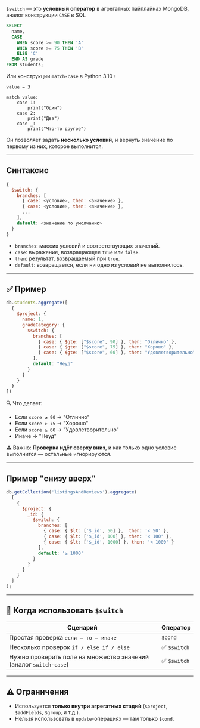 
`$switch` — это **условный оператор** в агрегатных пайплайнах MongoDB,  
аналог конструкции `CASE` в SQL
```sql
SELECT 
  name,
  CASE
    WHEN score >= 90 THEN 'A'
    WHEN score >= 75 THEN 'B'
    ELSE 'C'
  END AS grade
FROM students;
```

Или конструкции `match-case` в Python 3.10+
```pathon
value = 3

match value:
    case 1:
        print("Один")
    case 2:
        print("Два")
    case _:
        print("Что-то другое")
```
Он позволяет задать **несколько условий**, и вернуть значение по первому из них, 
которое выполнится.

---

## Синтаксис

```javascript
{
  $switch: {
    branches: [
      { case: <условие>, then: <значение> },
      { case: <условие>, then: <значение> },
      ...
    ],
    default: <значение по умолчанию>
  }
}
```

* `branches`: массив условий и соответствующих значений.
* `case`: выражение, возвращающее `true` или `false`.
* `then`: результат, возвращаемый при `true`.
* `default`: возвращается, если ни одно из условий не выполнилось.

---

## ✅ Пример

```js
db.students.aggregate([
  {
    $project: {
      name: 1,
      gradeCategory: {
        $switch: {
          branches: [
            { case: { $gte: ["$score", 90] }, then: "Отлично" },
            { case: { $gte: ["$score", 75] }, then: "Хорошо" },
            { case: { $gte: ["$score", 60] }, then: "Удовлетворительно" }
          ],
          default: "Неуд"
        }
      }
    }
  }
])
```

🔍 Что делает:

* Если `score ≥ 90` → "Отлично"
* Если `score ≥ 75` → "Хорошо"
* Если `score ≥ 60` → "Удовлетворительно"
* Иначе → "Неуд"

⚠️ Важно: **Проверка идёт сверху вниз**, и как только одно условие выполнится — остальные игнорируются.

---
## Пример "снизу вверх"
```javascript
db.getCollection('listingsAndReviews').aggregate(
  [
    {
      $project: {
        _id: {
          $switch: {
            branches: [
              { case: { $lt: ['$_id', 50] },  then: '< 50' },
              { case: { $lt: ['$_id', 100] }, then: '< 100' },
              { case: { $lt: ['$_id', 1000] }, then: '< 1000' }
            ],
            default: '≥ 1000'
          }
        }
      }
    }
  ]
);
```

---

## 📌 Когда использовать `$switch`

| Сценарий                                                          | Оператор    |
| ----------------------------------------------------------------- | ----------- |
| Простая проверка `если — то — иначе`                              | `$cond`     |
| Несколько проверок `if / else if / else`                          | ✅ `$switch` |
| Нужно проверить поле на множество значений (аналог `switch-case`) | ✅ `$switch` |

---

## ⚠️ Ограничения

* Используется **только внутри агрегатных стадий** (`$project`, `$addFields`, `$group`, и т.д.).
* Нельзя использовать в `update`-операциях — там только `$cond`.

